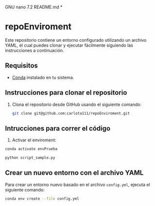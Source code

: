   GNU nano 7.2                                                                              README.md *

# repoEnviroment

Este repositorio contiene un entorno configurado utilizando un archivo YAML, el cual puedes clonar y ejecutar fácilmente siguiendo las instrucciones a continuación.

## Requisitos

- [Conda](https://docs.conda.io/en/latest/miniconda.html) instalado en tu sistema.

## Instrucciones para clonar el repositorio

1. Clona el repositorio desde GitHub usando el siguiente comando:

    ```bash
    git clone git@github.com:carlota111/repoEnviroment.git
    ```

## Intrucciones para correr el código

1. Activar el enviroment:
```bash
conda activate envPrueba
```
```bash
python script_sample.py
```



## Crear un nuevo entorno con el archivo YAML

Para crear un entorno nuevo basado en el archivo `config.yml`, ejecuta el siguiente comando:

```bash
conda env create --file config.yml
```


